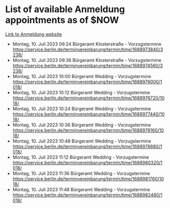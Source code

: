 # List of available Anmeldung appointments as of $NOW
[Link to Anmeldung website](https://service.berlin.de/terminvereinbarung/termin/tag.php?termin=1&anliegen[]=120686&dienstleisterlist=122210,122217,327316,122219,327312,122227,327314,122231,327346,122243,327348,122254,122252,329742,122260,329745,122262,329748,122271,327278,122273,327274,122277,327276,330436,122280,327294,122282,327290,122284,327292,122291,327270,122285,327266,122286,327264,122296,327268,150230,329760,122297,327286,122294,327284,122312,329763,122314,329775,122304,327330,122311,327334,122309,327332,317869,122281,327352,122279,329772,122283,122276,327324,122274,327326,122267,329766,122246,327318,122251,327320,122257,327322,122208,327298,122226,327300&herkunft=http%3A%2F%2Fservice.berlin.de%2Fdienstleistung%2F120686%2F)
- Montag, 10. Juli 2023 09:24 Bürgeramt Klosterstraße - Vorzugstermine https://service.berlin.de/terminvereinbarung/termin/time/1688973840/3238/
- Montag, 10. Juli 2023 09:36 Bürgeramt Klosterstraße - Vorzugstermine https://service.berlin.de/terminvereinbarung/termin/time/1688974560/3238/
- Montag, 10. Juli 2023 10:00 Bürgeramt Wedding - Vorzugstermine https://service.berlin.de/terminvereinbarung/termin/time/1688976000/1018/
- Montag, 10. Juli 2023 10:12 Bürgeramt Wedding - Vorzugstermine https://service.berlin.de/terminvereinbarung/termin/time/1688976720/1018/
- Montag, 10. Juli 2023 10:24 Bürgeramt Wedding - Vorzugstermine https://service.berlin.de/terminvereinbarung/termin/time/1688977440/1018/
- Montag, 10. Juli 2023 10:36 Bürgeramt Wedding - Vorzugstermine https://service.berlin.de/terminvereinbarung/termin/time/1688978160/1018/
- Montag, 10. Juli 2023 10:48 Bürgeramt Wedding - Vorzugstermine https://service.berlin.de/terminvereinbarung/termin/time/1688978880/1018/
- Montag, 10. Juli 2023 11:12 Bürgeramt Wedding - Vorzugstermine https://service.berlin.de/terminvereinbarung/termin/time/1688980320/1018/
- Montag, 10. Juli 2023 11:36 Bürgeramt Wedding - Vorzugstermine https://service.berlin.de/terminvereinbarung/termin/time/1688981760/1018/
- Montag, 10. Juli 2023 11:48 Bürgeramt Wedding - Vorzugstermine https://service.berlin.de/terminvereinbarung/termin/time/1688982480/1018/
